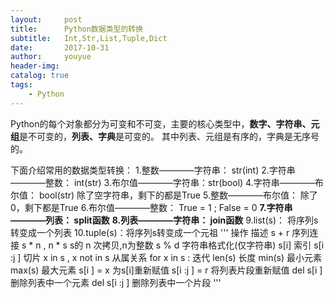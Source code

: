 ```yaml
---
layout:     post
title:      Python数据类型的转换
subtitle:   Int,Str,List,Tuple,Dict
date:       2017-10-31
author:     youyue
header-img: 
catalog: true
tags:
    - Python
---
```


Python的每个对象都分为可变和不可变，主要的核心类型中，**数字、字符串、元组**是不可变的，**列表、字典**是可变的。
其中列表、元组是有序的，字典是无序号的。

下面介绍常用的数据类型转换：
1.整数————字符串： str(int)
2.字符串————整数：  int(str)
3.布尔值————字符串：str(bool)
4.字符串————布尔值： bool(str) 除了空字符串，剩下的都是True
5.整数————布尔值： 除了0，剩下都是True
6.布尔值————整数： True = 1 ; False = 0
**7.字符串————列表： split函数**
**8.列表————字符串： join函数**
9.list(s)：  将序列s转变成一个列表
10.tuple(s)：将序列s转变成一个元祖
        '''
        操作                      描述
        s + r                   序列连接
        s * n , n * s           s的 n 次拷贝,n为整数
        s % d                   字符串格式化(仅字符串)
        s[i]                    索引
        s[i :j ]                切片
        x in s , x not in s     从属关系
        for x in s :            迭代
        len(s)                  长度
        min(s)                  最小元素
        max(s)                  最大元素
        s[i ] = x               为s[i]重新赋值
        s[i :j ] = r            将列表片段重新赋值
        del s[i ]               删除列表中一个元素
        del s[i :j ]            删除列表中一个片段
        '''

